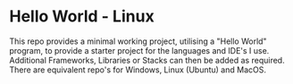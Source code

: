 

# Hello World - Linux

This repo provides a minimal working project, utilising a "Hello World" program, to provide a starter project for the languages and IDE's I use.
Additional Frameworks, Libraries or Stacks can then be added as required.
There are equivalent repo's for Windows, Linux (Ubuntu) and MacOS.


